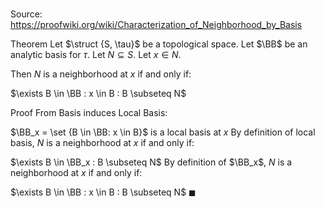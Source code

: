 # 

Source: https://proofwiki.org/wiki/Characterization_of_Neighborhood_by_Basis

Theorem
Let $\struct {S, \tau}$ be a topological space.
Let $\BB$ be an analytic basis for $\tau$.
Let $N \subseteq S$.
Let $x \in N$.

Then $N$ is a neighborhood at $x$ if and only if:

$\exists B \in \BB : x \in B : B \subseteq N$


Proof
From Basis induces Local Basis:

$\BB_x = \set {B \in \BB: x \in B}$ is a local basis at $x$
By definition of local basis, $N$ is a neighborhood at $x$ if and only if:

$\exists B \in \BB_x : B \subseteq N$
By definition of $\BB_x$,  $N$ is a neighborhood at $x$ if and only if:

$\exists B \in \BB : x \in B : B \subseteq N$
$\blacksquare$





